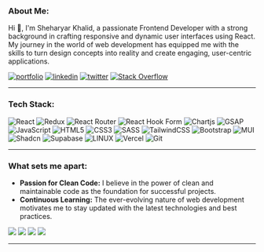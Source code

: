 ### About Me:

Hi 👋, I'm Sheharyar Khalid, a passionate Frontend Developer with a strong background in crafting responsive and dynamic user interfaces using React. My journey in the world of web development has equipped me with the skills to turn design concepts into reality and create engaging, user-centric applications.

[![portfolio](https://img.shields.io/badge/my_portfolio-fff?style=for-the-badge&logo=&logoColor=black)]()
[![linkedin](https://img.shields.io/badge/linkedin-0A66C2?style=for-the-badge&logo=linkedin&logoColor=white)](https://www.linkedin.com/in/sk11111)
[![twitter](https://img.shields.io/badge/twitter-000?style=for-the-badge&logo=x&logoColor=white)](https://twitter.com/sheharyarcodes)
[![Stack Overflow](https://img.shields.io/badge/stackoverflow-FE7A16?style=for-the-badge&logo=stack-overflow&logoColor=white)](https://stackoverflow.com/users/23325205)

---

### Tech Stack:

![React](https://img.shields.io/badge/react-%2320232a.svg?style=for-the-badge&logo=react&logoColor=%2361DAFB)
![Redux](https://img.shields.io/badge/redux-%23593d88.svg?style=for-the-badge&logo=redux&logoColor=white)
![React Router](https://img.shields.io/badge/React_Router-CA4245?style=for-the-badge&logo=react-router&logoColor=white)
![React Hook Form](https://img.shields.io/badge/React%20Hook%20Form-%23EC5990.svg?style=for-the-badge&logo=reacthookform&logoColor=white)
![Chartjs](https://img.shields.io/badge/Chart%20js-FF6384?style=for-the-badge&logo=chartdotjs&logoColor=white)
![GSAP](https://img.shields.io/badge/gsap-023020?style=for-the-badge&logo=greensock&logoColor=white)
![JavaScript](https://img.shields.io/badge/javascript-%23323330.svg?style=for-the-badge&logo=javascript&logoColor=%23F7DF1E)
![HTML5](https://img.shields.io/badge/html5-%23E34F26.svg?style=for-the-badge&logo=html5&logoColor=white)
![CSS3](https://img.shields.io/badge/css3-%231572B6.svg?style=for-the-badge&logo=css3&logoColor=white)
![SASS](https://img.shields.io/badge/SASS-hotpink.svg?style=for-the-badge&logo=SASS&logoColor=white)
![TailwindCSS](https://img.shields.io/badge/tailwindcss-%2338B2AC.svg?style=for-the-badge&logo=tailwind-css&logoColor=white)
![Bootstrap](https://img.shields.io/badge/Bootstrap-563D7C?style=for-the-badge&logo=bootstrap&logoColor=white)
![MUI](https://img.shields.io/badge/Material%20UI-007FFF?style=for-the-badge&logo=mui&logoColor=white)
![Shadcn](https://img.shields.io/badge/shadcn%2Fui-000000?style=for-the-badge&logo=shadcnui&logoColor=white)
![Supabase](https://img.shields.io/badge/Supabase-181818?style=for-the-badge&logo=supabase&logoColor=white)
![LINUX](https://img.shields.io/badge/Linux-FCC624?style=for-the-badge&logo=linux&logoColor=black)
![Vercel](https://img.shields.io/badge/vercel-%23000000.svg?style=for-the-badge&logo=vercel&logoColor=white)
![Git](https://img.shields.io/badge/git-%23F05032.svg?style=for-the-badge&logo=git&logoColor=white)

---

### What sets me apart:

- **Passion for Clean Code:** I believe in the power of clean and maintainable code as the foundation for successful projects.
- **Continuous Learning:** The ever-evolving nature of web development motivates me to stay updated with the latest technologies and best practices.

![](https://github-readme-streak-stats.herokuapp.com/?user=sheharyarcodes&theme=dark&hide_border=true)
![](https://github-contributor-stats.vercel.app/api?username=sheharyarcodes&limit=5&theme=dark&hide_border=ture&combine_all_yearly_contributions=true)
![](https://github-readme-stats.vercel.app/api?username=sheharyarcodes&theme=dark&hide_border=true&include_all_commits=true&count_private=true)
![](https://github-readme-stats.vercel.app/api/top-langs/?username=sheharyarcodes&theme=dark&hide_border=true&include_all_commits=true&count_private=true&layout=compact)

---
